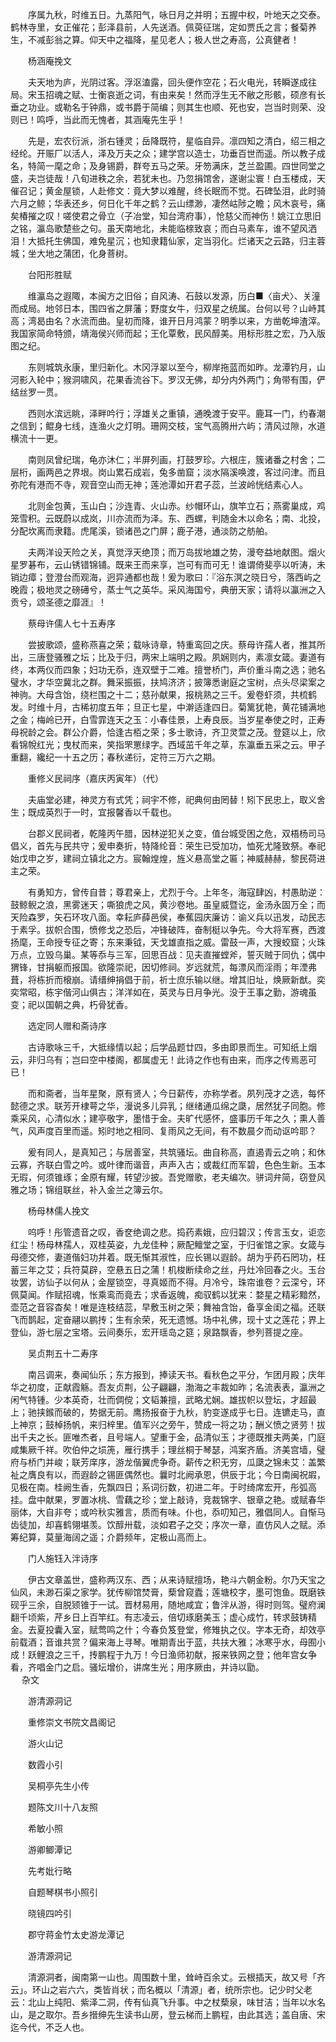 <!-- { "loadSidebar": true } -->
　　序属九秋，时维五日。九蒸阳气，咏日月之并明；五握中权，叶地天之交泰。鹤林寺里，女正催花；彭泽县前，人先送酒。佩萸征瑞，定如贾氏之言；餐菊养生，不减彭翁之算。仰天中之福降，星见老人；极人世之寿高，公真健者！ 

　　杨涵庵挽文

　　夫天地为庐，光阴过客。浮沤溘露，回头便作空花；石火电光，转瞬遂成往局。宋玉招魂之赋、士衡哀逝之词，有由来矣！然而浮生无不敝之形骸，硕彦有长垂之功业。或勒名于钟鼎，或书爵于简编；则其生也顺、死也安，岂当时则荣、没则已！鸣呼，当此而无愧者，其涵庵先生乎！

　　先是，宏农衍派，浙右锺灵；岳降既符，星临自异。凛四知之清白，绍三相之经纶。开赈厂以活人，泽及万夫之众；建学宫以造士，功垂百世而遥。所以教子成名，特简一麾之命；及身锡爵，群夸五马之荣。牙笏满床，芝兰盈圃。四世同堂之盛，夫岂徒哉！八旬进秩之余，若犹未也。乃忽捐馆舍，遂谢尘寰！白玉楼成，天催召记；黄金屋锁，人赴修文：竟大梦以难醒，终长眠而不觉。石碑坠泪，此时骑六月之鲸；华表还乡，何日化千年之鹤？云山缥渺，凄然岵陟之瞻；风木哀号，痛矣椿摧之叹！嗟使君之骨立（子冶堂，知台湾府事），怆慈父而神伤！姚江立思旧之铭，瀛岛歌楚些之句。虽天南地北，未能临榇致哀；而白马素车，谁不望风洒泪！大抵托生佛国，难免星沉；也知隶籍仙家，定当羽化。烂诸天之云路，归主蓉城；坐大地之蒲团，化身菩树。

　　台阳形胜赋

　　维瀛岛之遐陬，本闽方之旧俗；自风涛、石鼓以发源，历白■〈亩犬〉、关潼而成局。地邻日本，围四省之屏藩；野度女牛，归双星之统属。台何以号？山峙其高；湾曷由名？水流而曲。皇初而降，谁开日月鸿蒙？明季以来，方凿乾坤渣滓。我国家简命特颁，靖海侯兴师而起；王化覃敷，民风醇美。用标形胜之宏，乃入版图之纪。

　　东则城筑永康，里归新化。木冈浮翠以至今，柳岸拖蓝而如昨。龙潭钓月，山河影入轮中；猴洞啸风，花果香流谷下。罗汉无佛，却分内外两门；角带有围，俨结丝罗一贯。

　　西则水滨远眺，泽畔吟行；浮雄关之重镇，通晚渡于安平。鹿耳一门，约春潮之信到；鲲身七线，连渔火之灯明。珊网交枝，宝气高腾卅六屿；清风过隙，水道横流十一更。

　　南则凤曾纪瑞，龟亦沐仁；半屏列画，打鼓罗珍。六根庄，簇诸番之村舍；二层桁，画两邑之界垠。岗山累石成岩，兔多凿窟；淡水隔溪唤渡，客过问津。而且弥陀有港而不寺，观音空山而无神；莲池潭如开君子蕊，兰波岭恍结素心人。

　　北则金包黄，玉山白；沙连青、火山赤。纱帽环山，旗竿立石；燕雾巢成，鸡笼雪积。云既蔚以成岚，川亦流而为泽。东、西螺，判随金木以命名；南、北投，分配坎离而隶籍。虎尾溪，锁诸邑之门屏；鹿子港，通淡防之舫舶。

　　夫两洋设天险之关，真觉浮天绝顶；而万岛拔地雄之势，漫夸益地献图。烟火星罗碁布，云山锈错锦铺。既来王而来享，岂可有而可无！谁谓倚斐亭以听涛，未销边瘴；登澄台而观海，迥异通都也哉！爰为歌曰：『浴东溟之晓日兮，落西屿之晚霞；极地灵之磅礡兮，蒸士气之英华。采风海国兮，典册天家；请将以瀛洲之入贡兮，颂圣德之靡涯』！

　　蔡母许儒人七十五寿序

　　尝披歌颂，盛称燕喜之荣；载咏诗章，特重鸾回之庆。蔡母许孺人者，推其所出，三唐登骚雅之坛；比及于归，两宋上端明之殿。夙娴则内，素凛女箴。妻道有终，本两仪而四象；妇功无忝，连双壁于二难。擅誉桥门，声价重斗南之选；驰名璧水，才华空冀北之群。舞采振振，扶鸠济济；披簿悉谢庭之宝树，点头尽梁案之神驹。大母含饴，绕栏围之十二；慈孙献果，报桃熟之三千。爰卷虾须，共梳鹤发。时维十月，古稀初度五年；旦正七星，中澣适逢四日。菊篱犹艳，黄花铺满地之金；梅岭已开，白雪霏连天之玉：小春佳景，上寿良辰。当岁星奉使之时，正寿母祝龄之会。群公介爵，恰逢古栢之荣；多士歌诗，齐卫灵萱之茂。登筵以上，欣看锦帨红光；曳杖而来，笑指罘罳绿字。西域茁千年之草，东瀛垂五采之云。甲子重翻，纔纪一十五之历；春秋递衍，定符三万六之期。

　　重修义民祠序（嘉庆丙寅年）（代）

　　夫庙堂必建，神灵方有式凭；祠宇不修，祀典何由罔替！矧下民忠上，取义舍生；既成英烈于一时，宜报馨香以千载也。

　　台郡义民祠者，乾隆丙午腊，因林逆犯关之变，值台城受困之危，双梧杨司马倡义，首先与民共守；爰申奏折，特降纶音：荣生已受加功，恤死尤隆致祭。奉祀始戊申之岁，建祠立镇北之方。宸翰煌煌，旌义悬高堂之匾；神威赫赫，黎民荷进主之荣。

　　有勇知方，曾传自昔；尊君亲上，尤烈于今。上年冬，海寇肆凶，村愚助逆：鼓鲸鲵之浪，黑雾迷天；嘶狼虎之风，黄沙卷地。虽皇威暨讫，金汤永固万全；而天险森罗，矢石环攻八面。幸耘庐薛邑侯，奉蕉园庆廉访：谕义兵以迅发，动民志于素孚。拔帜合围，愤修戈之恐后，冲锋破阵，奋制梃以争先。今大将军赛，西渡扬麾，王命授专征之寄；东来秉钺，天戈雄直指之威。雷鼓一声，大搜蛟窟；火珠万点，立毁乌巢。某等忝与三军，回思百战：见夫直摧螳斧，誓灭贼于同仇；偶中猬锋，甘捐躯而报国。欲隆崇祀，因切修祠。岁远就荒，每漂风而淫雨；年湮弗葺，将栋折而榱崩。请缙绅捐倡于前，祈士庶乐输以继。增其旧址，焕厥新猷。奕奕常昭，栋宇偕河山俱古；洋洋如在，英灵与日月争光。没于王事之勤，游魂虽变；祀以国朝之典，朽骨犹香。

　　选定同人赠和斋诗序

　　古诗歌咏三千，大抵缘情以起；后学品题廿四，多由即景而生。可知纸上烟云，非归乌有；岂曰空中楼阁，都属虚无！此诗之作也有由来，而序之传焉恶可已！

　　而和斋者，当年星聚，原有贤人；今日薪传，亦称学者。夙列茂才之选，每怀懿德之求。联芳开棣萼之华，漫说多儿异乳；继绪通瓜绵之瓞，居然犹子同胞。修乘采风，心清似水；建亭敬字，墨惜于金。夫旷代感怀，盛事历千年之久；熏人善气，风声度百里而遥。矧时地之相同、复雨风之无间，有不数晨夕而动讴吟耶？

　　爰有同人，是真知己；与居善室，共筑骚坛。曲自称高，直遏青云之响；和休云寡，齐联白雪之吟。或叶律而谐音，声声入古；或裁红而军碧，色色生新。玉本无瑕，何须锥琢；金原有耀，转望沙披。吾党赠歌，老夫编次。骈词弁简，窃登风雅之场；锦组联丝，补入金兰之簿云尔。

　　杨母林儒人挽文

　　呜呼！彤管遗音之叹，香奁绝调之悲。捣药素娥，应归碧汉；传言玉女，讵恋红尘！杨母林孺人，双桂英姿，九龙佳种；厥配鳣堂之室，于归雀馆之家。女箴与母德交修，妻道偕妇功并着。既无惭其淑性，应长锡以遐龄。胡为乎药石罔功，枉蓄三年之艾；兵符莫辟，空悬五日之蒲！机梭断续命之丝，丹灶冷回春之火。玉台妆罢，访仙子以何从；金屋锁空，寻真姬而不得。月冷兮，珠帘谁卷？云深兮，环佩莫闻。作赋招魂，怅乘鸾而竟去；求香返魄，痴驭鹤以犹来：婺星之精彩黯然，壶范之音容杳矣！唯是连枝结蕊，早敷玉树之荣；舞袖含饴，备享金闺之福。还联飞而鹊起，定奋翮以鹏抟；生有余荣，死无遗憾。场中礼佛，现十丈之莲花；界上登仙，游七层之宝塔。云间奏乐，宏开瑶岛之筵；泉路飘香，参列菩提之座。

　　吴贞荆五十二寿序

　　南吕调来，奏闻仙乐；东方报到，捧读天书。看秋色之平分，乍团月殿；庆年华之初度，正献霞觞。吾友贞荆，公子翩翩，渤海之丰裁如昨；名流表表，瀛洲之闲气特锺。少本英奇，壮而倜傥；文韬兼擅，武略尤娴。雄拔帜以登坛，才超最上；驰挟鍭而破的，势据无前。鹰扬报奋于九秋，豹变遂成乎七日。连镳走马，直上神京；鼓棹扬帆，来归梓里。值军兴之旁午，赞成一将之功；酬义愤之贤劳！拔出千夫之长。匪唯杰者，且号端人。望重于金，品清似玉；才德既推夫两美，门庭咸集厥千祥。吹伯仲之埙箎，雁行携手；理丝桐于琴瑟，鸿案齐盾。济美宫墙，璧府与桥门并峻；联芳庠序，游龙偕翼虎争奇。薪传之积无穷，瓜瓞之锦未艾：盖繁祉之膺良有以，而遐龄之锡匪偶然也。曩时北阙承恩，供辰于北；今日南闽祝嘏，见极在南。桂阙生香，先飘四日；系词衍数，初进二年。于时绮席宏开，彤弧高挂。盘中献果，罗置冰桃、雪藕之珍；堂上敲诗，竞裁锦字、银章之艳。或赋春华丽体，大自非夸；或吟秋实雅言，质而有味。仆也，忝叨知己，雅倡同人。自惭马齿徒加，却喜鹤翎堪羡。饮醇卅载，淡如君子之交；序次一章，直仿风人之赋。添筹纪算，莫量海阔之遥；介爵频年，定极山高而上。

　　门人施钰入泮诗序

　　伊古文章盖世，盛称两汉东、西；从来诗赋擅场，艳斗六朝金粉。尔乃天宝之仙风，未渺石渠之家学。犹传柳馆焚膏，蔾曾窥蠹；莲塘校字，墨可饱鱼。既磨铁砚乎三余，自脱颎锥于一试。晋材易用，随地咸宜；鲁泮从游，得时则驾。璧府澜翻千顷紫，芹乡日上百竿红。有志凌云，倍切琢磨美玉；虚心成竹，转求鼓铸精金。去夏投囊入室，赋莺鸣之什；今春负笈登堂，修雉执之仪。字本无奇，却效亭前载酒；音谁共赏？偏来海上寻琴。唯期青出于蓝，共扶大雅；冰寒乎水，母囿小成！跃鲤浪之三千，抟鹏程于九万！今日渔师初献，报来铁网之登；他年宫女争看，齐唱金门之启。骚坛增价，讲席生光；用序厥由，并诗以勖。  
　 
杂文

　　游清源洞记

　　重修崇文书院文昌阁记

　　游火山记

　　数霞小引

　　吴桐亭先生小传

　　题陈文川十八友照

　　希敏小照

　　游卿鲫潭记

　　先考妣行略

　　自题琴棋书小照引

　　晓镜四吟引

　　郡守蒋金竹太史游龙潭记

　　游清源洞记

　　清源洞者，闽南第一山也。周围数十里，耸峙百余丈。云根插天，故又号「齐云」。环山之岩六六，类皆肖状；而名概以「清源」者，统所宗也。记少时父老云：北山上纯阳、紫泽二洞，传有仙真飞升事。中之杖蔾泉，味甘洁；当年以水名山，是之取尔。吾乡搢绅先生读书山房，登云梯而上鹏程，由此其选；盖自唐、宋迄今代，不乏人也。

